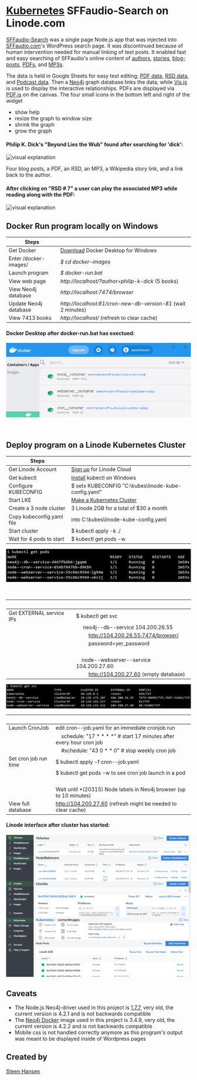 

 
  


# [Kubernetes](https://www.linode.com/products/kubernetes/) SFFaudio-Search on Linode.com

  

  

[SFFaudio-Search](http://192.53.120.71) was a single page Node.js app that was injected into [SFFaudio.com](https://www.sffaudio.com/)'s WordPress search page. It was discontinued because of human intervention needed for manual linking of text posts. It enabled fast and easy searching of SFFaudio's online content of [authors](http://192.53.120.71/?author=larry-niven), [stories](http://192.53.120.71/?book=beyond-lies-the-wub&author=philip-k-dick), [blog-posts](http://192.53.120.71/?book=beyond-lies-the-wub&author=philip-k-dick&view=post_book&choice=4), [PDFs](http://192.53.120.71/?book=beyond-lies-the-wub&author=philip-k-dick&view=pdf&choice=1), and [MP3s](http://192.53.120.71/?book=beyond-lies-the-wub&author=philip-k-dick&view=rsd&choice=1).

  
The data is held in Google Sheets for easy text editing; [PDF data](https://docs.google.com/spreadsheets/d/1sbQ8NR7hvcm4EjSlyhmte0rYtI_G3vnc1o5KLPAW2lc/),
 [RSD data](https://docs.google.com/spreadsheets/d/1VFMgWy6wmTkFIpeNW-NkZdWmpz5iZcuULgMpjn8_QgU/), and 
 [Podcast data](https://docs.google.com/spreadsheets/d/1cWtA1AaY83cBuU_6vt64adDeR-dfT-X1U5VgvCRVMAg/). Then a [Neo4j](https://neo4j.com/) graph database links the data, while [Vis.js](http://visjs.org/) is used to display the interactive relationships. PDFs are displayed via [PDF.js](https://github.com/mozilla/pdf.js) on the canvas. The four small icons in the bottom left and right of the widget

- show help
- resize the graph to window size
- shrink the graph
- grow the graph
  

#### Philip K. Dick's "Beyond Lies the Wub" found after searching for 'dick':

![visual explanation](https://github.com/steenhansen/sffaudio-search/blob/master/beyond-the-wub-book.png)

Four blog posts, a PDF, an RSD, an MP3, a Wikipedia story link, and a link back to the author.

#### After clicking on "RSD # 7" a user can play the associated MP3 while reading along with the PDF:

![visual explanation](https://github.com/steenhansen/sffaudio-search/blob/master/beyond-the-wub-rsd.png)


## Docker Run program locally on Windows

Steps | &nbsp;
------------ | -------------
Get Docker | [Download](https://hub.docker.com/editions/community/docker-ce-desktop-windows/) Docker Desktop for Windows
Enter /docker-images/ | *$ cd docker-images*
Launch program | *$ docker-run&period;bat*
View web page | *http://localhost/?author=philip-k-dick* (5 books)
View Neo4j database | *http://localhost:7474/browser*
Update Neo4j database | *http://localhost:81/cron-new-db-version-81* (wait 2 minutes)
View 7413 books | *http://localhost/* (refresh to clear cache)

#### Docker Desktop after docker-run.bat has exectued:

![visual explanation](https://github.com/steenhansen/sffaudio-search-kubernetes/blob/master/docker_run.png)

&nbsp;
&nbsp;
&nbsp;

  
## Deploy program on a Linode Kubernetes Cluster 


Steps | &nbsp;
------------ | -------------
Get Linode Account | [Sign up](https://login.linode.com/signup) for Linode Cloud
Get kubectl | [Install](https://kubernetes.io/docs/tasks/tools/install-kubectl/) kubectl on Windows
Configure KUBECONFIG | $ setx KUBECONFIG "C:\kubes\linode-kube-config.yaml"
Start LKE | [Make a Kubernetes Cluster](https://cloud.linode.com/kubernetes/clusters) 
Create a 3 node cluster| 3 Linode 2GB for a total of $30 a month
Copy kubeconfig.yaml file | into C:\kubes\linode-kube-config.yaml
Start cluster | $ kubectl apply -k ./   
Wait for 4 pods to start | $ kubectl get pods -w
![visual explanation](https://github.com/steenhansen/sffaudio-search-kubernetes/blob/master/kubectl_get_pods.png)

&nbsp;
&nbsp;
&nbsp;


&nbsp; | &nbsp;
------------ | -------------
Get EXTERNAL service IPs | $ kubectl get svc
&nbsp; | &nbsp;&nbsp;&nbsp;&nbsp; neo4j--db--service 104.200.26.55
&nbsp; | &nbsp;&nbsp;&nbsp;&nbsp;&nbsp;&nbsp;&nbsp;&nbsp; http://104.200.26.55:7474/browser/
&nbsp; | &nbsp;&nbsp;&nbsp;&nbsp;&nbsp;&nbsp;&nbsp;&nbsp; password=yer_password 
&nbsp; | 
&nbsp; | &nbsp;&nbsp;&nbsp;&nbsp;node--webserver--service 104.200.27.60
&nbsp; | &nbsp;&nbsp;&nbsp;&nbsp;&nbsp;&nbsp;&nbsp;&nbsp; http://104.200.27.60 (empty database)
![visual explanation](https://github.com/steenhansen/sffaudio-search-kubernetes/blob/master/kubectl_get_svc.png)


&nbsp; | &nbsp;
------------ | -------------
Launch CronJob | edit cron--job.yaml for an immediate cronjob run
&nbsp; | &nbsp;&nbsp;&nbsp;&nbsp;schedule: "17 * * * *"  # start 17 minutes after every hour cron job
&nbsp; | &nbsp;&nbsp;&nbsp;&nbsp;#schedule: "43 0 * * 0" # stop weekly cron job 
Set cron job run time | $ kubectl apply -f cron--job.yaml
&nbsp; | $ kubectl get pods -w to see cron job launch in a pod
&nbsp; | 
&nbsp; | Wait until *(20315) Node labels in Neo4j browser (up to 10 minutes) 
View full database | http://104.200.27.60 (refresh might be needed to clear cache)

#### Linode interface after cluster has started:

![visual explanation](https://github.com/steenhansen/sffaudio-search-kubernetes/blob/master/lke.png)


## Caveats
- The Node.js Neo4j-driver used in this project is [1.7.7](https://www.npmjs.com/package/neo4j-driver/v/1.7.7), very old, the current version is 4.2.1 and is not backwards compatible
- The [Neo4j Docker](https://hub.docker.com/_/neo4j) image used in this project is 3.4.9, very old, the current version is 4.2.2 and is not backwards compatible
- Mobile css is not handled correctly anymore as this program's output was meant to be displayed inside of Wordpress pages

## Created by

[Steen Hansen](https://github.com/steenhansen)
